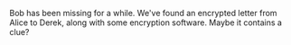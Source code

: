 Bob has been missing for a while. We've found an encrypted letter from Alice to Derek, along with some encryption software. Maybe it contains a clue?

